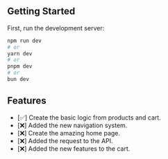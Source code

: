 ## Getting Started

First, run the development server:

```bash
npm run dev
# or
yarn dev
# or
pnpm dev
# or
bun dev
```

## Features

- [✅] Create the basic logic from products and cart.
- [❌] Added the new navigation system.
- [❌] Create the amazing home page.
- [❌] Added the request to the API.
- [❌] Added the new features to the cart.
